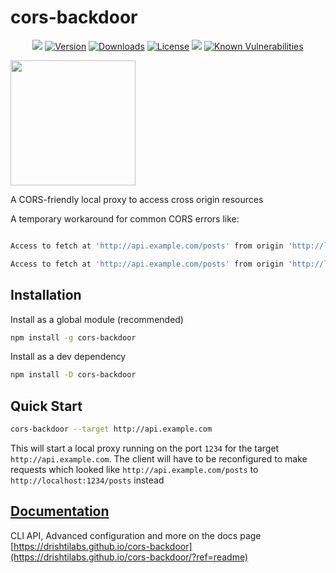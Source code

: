# cors-backdoor
<p align="center">
  <a href="https://drishtilabs.github.io/cors-backdoor"><img src="https://img.shields.io/badge/docs-website-blue.svg"></a>
  <a href="https://www.npmjs.com/package/cors-backdoor"><img src="https://img.shields.io/npm/v/cors-backdoor.svg" alt="Version"></a>
  <a href="https://npmcharts.com/compare/cors-backdoor?minimal=true"><img src="https://img.shields.io/npm/dm/cors-backdoor.svg" alt="Downloads"></a>
  <a href="https://www.npmjs.com/package/cors-backdoor"><img src="https://img.shields.io/npm/l/cors-backdoor.svg" alt="License"></a>
  <a href="https://github.com/drishtilabs/cors-backdoor/issues"><img src="https://img.shields.io/github/issues/drishtilabs/cors-backdoor.svg"></a>
  <a href="https://snyk.io/test/github/drishtilabs/cors-backdoor"><img src="https://snyk.io/test/github/drishtilabs/cors-backdoor/badge.svg" alt="Known Vulnerabilities" data-canonical-src="https://snyk.io/test/github/drishtilabs/cors-backdoor" style="max-width:100%;"></a>
</p>
<img width=200 height=200 src="https://drishtilabs.github.io/cors-backdoor/assets/img/logo.png" />

A CORS-friendly local proxy to access cross origin resources

A temporary workaround for common CORS errors like:

```sh

Access to fetch at 'http://api.example.com/posts' from origin 'http://localhost:8082' has been blocked by CORS policy: Response to preflight request doesn't pass access control check: No 'Access-Control-Allow-Origin' header is present on the requested resource. If an opaque response serves your needs, set the request's mode to 'no-cors' to fetch the resource with CORS disabled.

Access to fetch at 'http://api.example.com/posts' from origin 'http://localhost:8082' has been blocked by CORS policy: Request header field content-type is not allowed by Access-Control-Allow-Headers in preflight response.
```

## Installation

Install as a global module (recommended)
```sh
npm install -g cors-backdoor
```
Install as a dev dependency

```sh
npm install -D cors-backdoor
```

## Quick Start


```sh
cors-backdoor --target http://api.example.com
```

This will start a local proxy running on the port `1234` for the target `http://api.example.com`. The client will have to 
be reconfigured to make requests which looked like `http://api.example.com/posts` to `http://localhost:1234/posts` 
instead


## [Documentation](https://drishtilabs.github.io/cors-backdoor/?ref=readme)
CLI API, Advanced configuration and more on  the docs page [https://drishtilabs.github.io/cors-backdoor](https://drishtilabs.github.io/cors-backdoor/?ref=readme)

